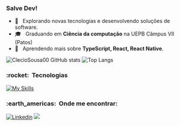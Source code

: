 ### Salve Dev!

  
- 🤔 &nbsp; Explorando novas tecnologias e desenvolvendo soluções de software.
- 🎓 &nbsp; Graduando em **Ciência da computação** na UEPB Câmpus VII (Patos)
- 🌱 &nbsp; Aprendendo mais sobre **TypeScript, React, React Native**.
  
  

![ClecioSousa00 GitHub stats](https://github-readme-stats.vercel.app/api?username=ClecioSousa00&show_icons=true&theme=dark)
![Top Langs](https://github-readme-stats.vercel.app/api/top-langs/?username=ClecioSousa00&layout=compact&theme=dark&langs_count=8)


<h3> :rocket: &nbsp;Tecnologias </h3>

[![My Skills](https://skillicons.dev/icons?i=html,css,js,ts,react,nextjs,jest,tailwind,styledcomponents,androidstudio,kotlin,git)](https://skillicons.dev)

<h3> :earth_americas: &nbsp;Onde me encontrar: </h3> 

[![Linkedin](https://skillicons.dev/icons?i=linkedin)](https://www.linkedin.com/in/cl%C3%A9cio-sousa-670632276/)
<a href="mailto:clecio.dev3@gmail.com"><img src="https://skillicons.dev/icons?i=gmail" target="_blank"></a>


